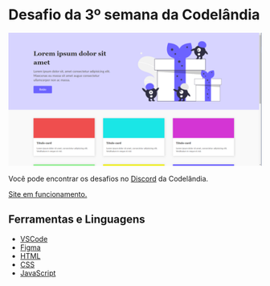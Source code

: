 # Desafio da 3º semana da Codelândia

![Resultado](public/assets/image/screen1.PNG)

<p>Você pode encontrar os desafios no <a href="https://discord.com/invite/QevDJqCzaY">Discord</a> da Codelândia.</p>

<p><a href="https://jordanshoescodelandia.netlify.app/">Site em funcionamento.</a>

## Ferramentas e Linguagens

* <a href="https://code.visualstudio.com/download">VSCode</a>
* <a href="https://www.figma.com/downloads/">Figma</a>
* <a href="https://developer.mozilla.org/pt-BR/docs/Web/HTML">HTML</a>
* <a href="https://developer.mozilla.org/pt-BR/docs/Web/CSS">CSS</a>
* <a href="https://developer.mozilla.org/pt-BR/docs/Web/JavaScript">JavaScript</a>
